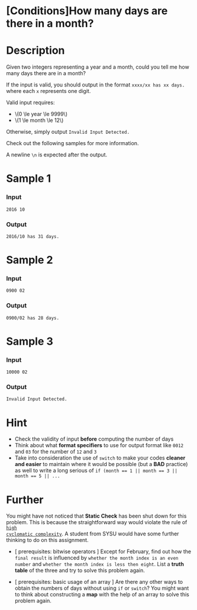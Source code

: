 # [Conditions]How many days are there in a month?

# Description
Given two integers representing a year and a month, could you tell me how many days there are in a month?

If the input is valid, you should output in the format ``xxxx/xx has xx days.`` where each ``x`` represents one digit.

Valid input requires:

  - \\(0 \le year \le 9999\\)
  - \\(1 \le month \le 12\\)

Otherwise, simply output ``Invalid Input Detected.``

Check out the following samples for more information.

A newline ``\n`` is expected after the output.

# Sample 1

### Input

```
2016 10

```

### Output

```
2016/10 has 31 days.

```

# Sample 2

### Input

```
0900 02

```

### Output

```
0900/02 has 28 days.

```

# Sample 3

### Input

```
10000 02

```

### Output

```
Invalid Input Detected.

```

# Hint

- Check the validity of input **before** computing the number of days
- Think about what **format specifiers** to use for output format like ``0012`` and ``03`` for the number of ``12`` and ``3``
- Take into consideration the use of ``switch`` to make your codes **cleaner and easier** to maintain where it would be possible (but a **BAD** practice) as well to write a long serious of ``if (month == 1 || month == 3 || month == 5 || ...``

# Further

You might have not noticed that **Static Check** has been shut down for this problem. This is because the straightforward way would violate the rule of <a href="http://docs.oclint.org/en/stable/rules/size.html#highcyclomaticcomplexity" target="_blank"><code>high cyclomatic complexity</code></a>. A student from SYSU would have some further thinking to do on this assignment.

- [ prerequisites: bitwise operators ] Except for February, find out how the ``final result`` is influenced by ``whether the month index is an even number`` and ``whether the month index is less then eight``. List a **truth table** of the three and try to solve this problem again.

- [ prerequisites: basic usage of an array ] Are there any other ways to obtain the numbers of days without using ``if`` or ``switch``? You might want to think about constructing a **map** with the help of an array to solve this problem again.
